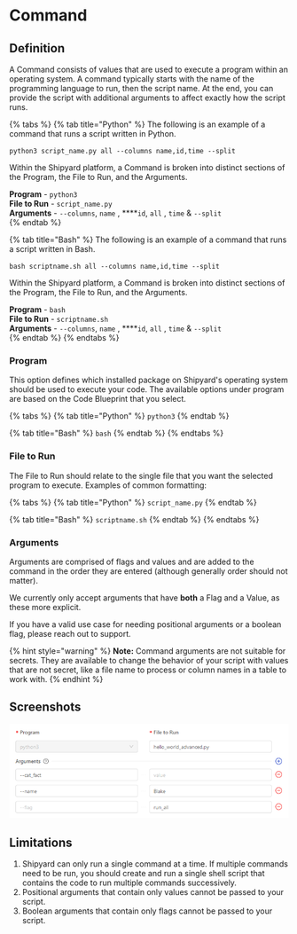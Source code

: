 # Command

## Definition

A Command consists of values that are used to execute a program within an operating system. A command typically starts with the name of the programming language to run, then the script name. At the end, you can provide the script with additional arguments to affect exactly how the script runs.

{% tabs %}
{% tab title="Python" %}
The following is an example of a command that runs a script written in Python.

```text
python3 script_name.py all --columns name,id,time --split
```

Within the Shipyard platform, a Command is broken into distinct sections of the Program, the File to Run, and the Arguments.

**Program** - `python3`  
**File to Run** - `script_name.py`  
**Arguments** -  `--columns`, `name` , ****`id`, `all` , `time` & `--split`  
{% endtab %}

{% tab title="Bash" %}
The following is an example of a command that runs a script written in Bash.

```text
bash scriptname.sh all --columns name,id,time --split
```

Within the Shipyard platform, a Command is broken into distinct sections of the Program, the File to Run, and the Arguments.

**Program** - `bash`  
**File to Run** - `scriptname.sh`  
**Arguments** -  `--columns`, `name` , ****`id`, `all` , `time` & `--split`  
{% endtab %}
{% endtabs %}

### Program <a id="program"></a>

This option defines which installed package on Shipyard's operating system should be used to execute your code. The available options under program are based on the Code Blueprint that you select.

{% tabs %}
{% tab title="Python" %}
`python3`
{% endtab %}

{% tab title="Bash" %}
`bash`
{% endtab %}
{% endtabs %}

### File to Run <a id="file-to-run"></a>

The File to Run should relate to the single file that you want the selected program to execute. Examples of common formatting:

{% tabs %}
{% tab title="Python" %}
`script_name.py`
{% endtab %}

{% tab title="Bash" %}
`scriptname.sh`
{% endtab %}
{% endtabs %}

### Arguments <a id="arguments"></a>

Arguments are comprised of flags and values and are added to the command in the order they are entered \(although generally order should not matter\).   
  
We currently only accept arguments that have **both** a Flag and a Value, as these more explicit.  
  
If you have a valid use case for needing positional arguments or a boolean flag, please reach out to support.

{% hint style="warning" %}
**Note:** Command arguments are not suitable for secrets. They are available to change the behavior of your script with values that are not secret, like a file name to process or column names in a table to work with.
{% endhint %}

## Screenshots

![](../../.gitbook/assets/image%20%2847%29.png)

## Limitations

1. Shipyard can only run a single command at a time. If multiple commands need to be run, you should create and run a single shell script that contains the code to run multiple commands successively.
2. Positional arguments that contain only values cannot be passed to your script.
3. Boolean arguments that contain only flags cannot be passed to your script.



